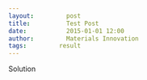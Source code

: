 ```yaml
---
layout:     	post
title:      	Test Post
date:       	2015-01-01 12:00
author:     	Materials Innovation
tags:         result
---
```


Solution